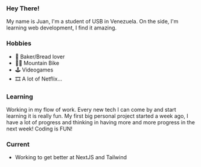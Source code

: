 ### Hey There!
My name is Juan, I'm a student of USB in Venezuela. On the side, I'm learning web development, I find it amazing. 

### Hobbies
- 🍞 Baker/Bread lover
- 🚵🏻 Mountain Bike
- 🕹️ Videogames
- 🎞️ A lot of Netflix...

### Learning
Working in my flow of work. Every new tech I can come by and start learning it is really fun. My first big personal project started a week ago, I have a lot of progress and thinking in having more and more progress in the next week! 
Coding is FUN!

### Current
- Working to get better at NextJS and Tailwind



<!--
**juanzenn/juanzenn** is a ✨ _special_ ✨ repository because its `README.md` (this file) appears on your GitHub profile.

Here are some ideas to get you started:

- 🔭 I’m currently working on ...
- 🌱 I’m currently learning ...
- 👯 I’m looking to collaborate on ...
- 🤔 I’m looking for help with ...
- 💬 Ask me about ...
- 📫 How to reach me: ...
- 😄 Pronouns: ...
- ⚡ Fun fact: ...
-->
